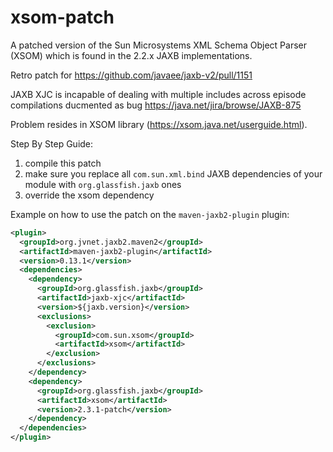 xsom-patch
==========

A patched version of the Sun Microsystems XML Schema Object Parser (XSOM) which is found in the 2.2.x JAXB implementations.

Retro patch for https://github.com/javaee/jaxb-v2/pull/1151

JAXB XJC is incapable of dealing with multiple includes across episode compilations ducmented as bug https://java.net/jira/browse/JAXB-875

Problem resides in XSOM library (https://xsom.java.net/userguide.html). 


Step By Step Guide:

1) compile this patch
2) make sure you replace all `com.sun.xml.bind` JAXB dependencies of your module with `org.glassfish.jaxb` ones
3) override the xsom dependency

Example on how to use the patch on the `maven-jaxb2-plugin` plugin:

```xml
<plugin>
  <groupId>org.jvnet.jaxb2.maven2</groupId>
  <artifactId>maven-jaxb2-plugin</artifactId>
  <version>0.13.1</version>
  <dependencies>
    <dependency>
      <groupId>org.glassfish.jaxb</groupId>
      <artifactId>jaxb-xjc</artifactId>
      <version>${jaxb.version}</version>
      <exclusions>
        <exclusion>
          <groupId>com.sun.xsom</groupId>
          <artifactId>xsom</artifactId>
        </exclusion>
      </exclusions>
    </dependency>
    <dependency>
      <groupId>org.glassfish.jaxb</groupId>
      <artifactId>xsom</artifactId>
      <version>2.3.1-patch</version>
    </dependency>
  </dependencies>
</plugin>
```
